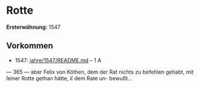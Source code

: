 # Rotte

**Ersterwähnung:** 1547

## Vorkommen
- 1547: [jahre/1547/README.md](../jahre/1547/README.md) – 1 A


— 365 —
aber Felix von Köthen, dem der Rat nichts zu befehlen
gehabt, mit ſeiner Rotte gethan hätte, iſ dem Rate un-
bewußt...
